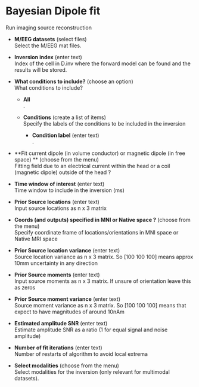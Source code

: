 # Bayesian Dipole fit  
Run imaging source reconstruction  

* **M/EEG datasets** (select files)  
Select the M/EEG mat files.  

* **Inversion index** (enter text)  
Index of the cell in D.inv where the forward model can be found and the results will be stored.  

* **What conditions to include?** (choose an option)  
What conditions to include?  

    * **All**   
    .  

    * **Conditions** (create a list of items)  
    Specify the labels of the conditions to be included in the inversion  

        * **Condition label** (enter text)  
        .  

* **Fit current dipole (in volume conductor) or magnetic dipole (in free space) ** (choose from the menu)  
Fitting field due to an electrical current within the head or a coil (magnetic dipole) outside of the head ?  

* **Time window of interest** (enter text)  
Time window to include in the inversion (ms)  

* **Prior Source locations** (enter text)  
Input source locations as n x 3 matrix  

* **Coords (and outputs) specified in MNI or Native space ?** (choose from the menu)  
Specify coordinate frame of locations/orientations in MNI space or Native MRI space  

* **Prior Source location variance** (enter text)  
Source location variance as n x 3 matrix. So [100 100 100] means approx 10mm uncertainty in any direction  

* **Prior Source moments** (enter text)  
Input source moments as n x 3 matrix. If unsure of orientation leave this as zeros  

* **Prior Source moment variance** (enter text)  
Source moment variance as n x 3 matrix. So [100 100 100] means that expect to have magnitudes of around 10nAm  

* **Estimated amplitude SNR** (enter text)  
Estimate amplitude SNR as a ratio (1 for equal signal and noise amplitude)  

* **Number of fit iterations** (enter text)  
Number of restarts of algorithm to avoid local extrema  

* **Select modalities** (choose from the menu)  
Select modalities for the inversion (only relevant for multimodal datasets).  
